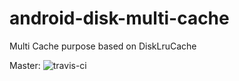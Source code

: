 android-disk-multi-cache
========================

Multi Cache purpose based on DiskLruCache

Master: ![travis-ci](https://travis-ci.org/sephiroth74/android-disk-multi-cache.svg?branch=master)